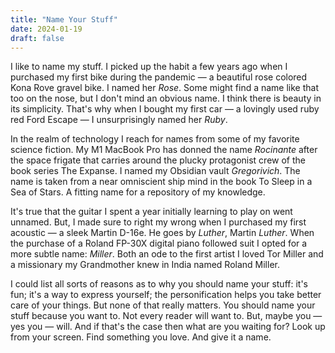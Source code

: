 ```yaml
---
title: "Name Your Stuff"
date: 2024-01-19
draft: false
---
```


I like to name my stuff. I picked up the habit a few years ago when I purchased my first bike during the pandemic — a beautiful rose colored Kona Rove gravel bike. I named her _Rose_. Some might find a name like that too on the nose, but I don't mind an obvious name. I think there is beauty in its simplicity. That's why when I bought my first car — a lovingly used ruby red Ford Escape — I unsurprisingly named her _Ruby_.

In the realm of technology I reach for names from some of my favorite science fiction. My M1 MacBook Pro has donned the name _Rocinante_ after the space frigate that carries around the plucky protagonist crew of the book series The Expanse. I named my Obsidian vault _Gregorivich_. The name is taken from a near omniscient ship mind in the book To Sleep in a Sea of Stars. A fitting name for a repository of my knowledge.

It's true that the guitar I spent a year initially learning to play on went unnamed. But, I made sure to right my wrong when I purchased my first acoustic — a sleek Martin D-16e. He goes by _Luther_, Martin _Luther_. When the purchase of a Roland FP-30X digital piano followed suit I opted for a more subtle name: _Miller_. Both an ode to the first artist I loved Tor Miller and a missionary my Grandmother knew in India named Roland Miller.

I could list all sorts of reasons as to why you should name your stuff: it's fun; it's a way to express yourself; the personification helps you take better care of your things. But none of that really matters. You should name your stuff because you want to. Not every reader will want to. But, maybe you — yes you — will. And if that's the case then what are you waiting for? Look up from your screen. Find something you love. And give it a name.

